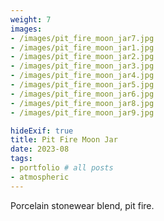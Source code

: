 ```yaml
---
weight: 7
images:
- /images/pit_fire_moon_jar7.jpg
- /images/pit_fire_moon_jar1.jpg
- /images/pit_fire_moon_jar2.jpg
- /images/pit_fire_moon_jar3.jpg
- /images/pit_fire_moon_jar4.jpg
- /images/pit_fire_moon_jar5.jpg
- /images/pit_fire_moon_jar6.jpg
- /images/pit_fire_moon_jar8.jpg
- /images/pit_fire_moon_jar9.jpg

hideExif: true
title: Pit Fire Moon Jar
date: 2023-08
tags:
- portfolio # all posts
- atmospheric
---
```


Porcelain stonewear blend, pit fire.
